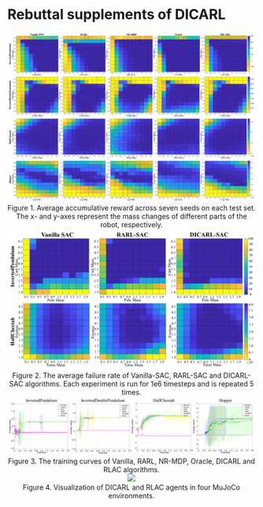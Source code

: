 # Rebuttal supplements of DICARL

<div align=center><img src = "https://github.com/haha-rl/Rebuttal_dicarl/blob/main/Heatmap-return.jpg"></div>
<div align=center>Figure 1. Average accumulative reward across seven seeds on each test set. The x- and y-axes represent the mass changes of different parts of the robot, respectively.</div>


<div align=center><img src = "https://github.com/haha-rl/Rebuttal_dicarl/blob/main/Heatmap-sac.jpg"  width=600 alt="figure"></div>
<div align=center>Figure 2. The average failure rate of Vanilla-SAC, RARL-SAC and DICARL-SAC algorithms. Each experiment is run for 1e6 timesteps and is repeated 5 times.</div>

<div align=center><img src = "https://github.com/haha-rl/Rebuttal_dicarl/blob/main/Training-curve.jpg"></div>
<div align=center>Figure 3. The training curves of Vanilla, RARL, NR-MDP, Oracle, DICARL and RLAC algorithms.</div>

<div align=center><img src = "https://github.com/haha-rl/Rebuttal_dicarl/blob/main/DICARLvsRLAC.gif"></div>
<div align=center>Figure 4. Visualization of DICARL and RLAC agents in four MuJoCo environments.</div>


